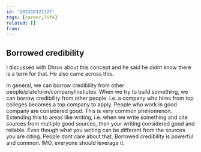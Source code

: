 ```yaml
---
id: '202310121327'
tags: [career,life]
related: []
from:
---
```


## Borrowed credibility

I discussed with Dhruv about this concept and he said he didnt know there is a term for that. He also came across this. 

In general, we can borrow credibility from other people/plateform/company/instiutes. When we try to build something, we can borrow credibility from other people. i.e. a company who hires from top colleges becomes a top company to apply. People who work in good company are considered good. This is very common phenomenon. 
Extending this to areas like writing, i.e. when we write something and cite sources from multiple good sources, then your writing considered good and reliable. Even though what you writing can be different from the sources you are citing.
People dont care about that. Borrowed credibility is powerful and common. IMO, everyone should leverage it.  


